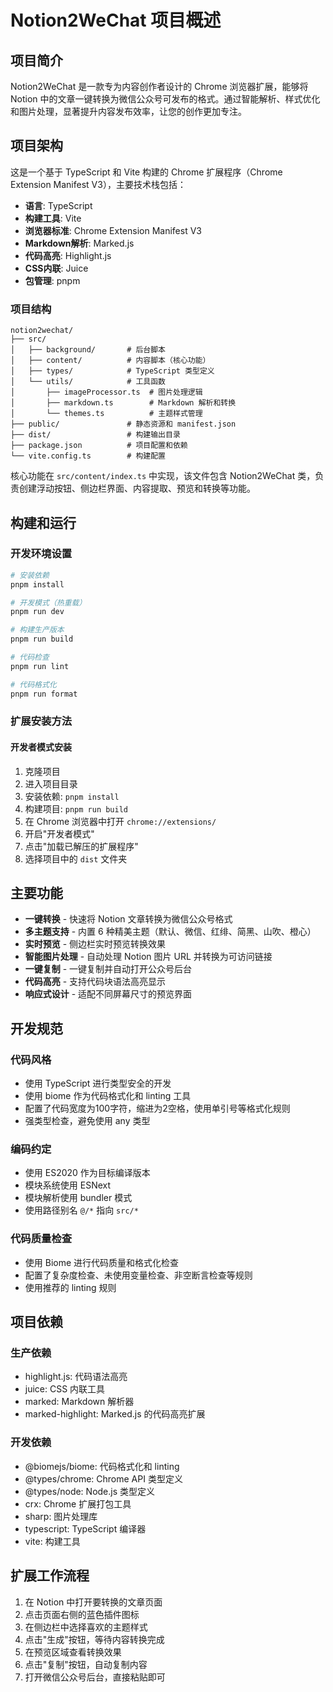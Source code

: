 # Notion2WeChat 项目概述

## 项目简介

Notion2WeChat 是一款专为内容创作者设计的 Chrome 浏览器扩展，能够将 Notion 中的文章一键转换为微信公众号可发布的格式。通过智能解析、样式优化和图片处理，显著提升内容发布效率，让您的创作更加专注。

## 项目架构

这是一个基于 TypeScript 和 Vite 构建的 Chrome 扩展程序（Chrome Extension Manifest V3），主要技术栈包括：

- **语言**: TypeScript
- **构建工具**: Vite
- **浏览器标准**: Chrome Extension Manifest V3
- **Markdown解析**: Marked.js
- **代码高亮**: Highlight.js
- **CSS内联**: Juice
- **包管理**: pnpm

### 项目结构

```
notion2wechat/
├── src/
│   ├── background/       # 后台脚本
│   ├── content/          # 内容脚本（核心功能）
│   ├── types/            # TypeScript 类型定义
│   └── utils/            # 工具函数
│       ├── imageProcessor.ts  # 图片处理逻辑
│       ├── markdown.ts        # Markdown 解析和转换
│       └── themes.ts          # 主题样式管理
├── public/               # 静态资源和 manifest.json
├── dist/                 # 构建输出目录
├── package.json          # 项目配置和依赖
└── vite.config.ts        # 构建配置
```

核心功能在 `src/content/index.ts` 中实现，该文件包含 Notion2WeChat 类，负责创建浮动按钮、侧边栏界面、内容提取、预览和转换等功能。

## 构建和运行

### 开发环境设置

```bash
# 安装依赖
pnpm install

# 开发模式（热重载）
pnpm run dev

# 构建生产版本
pnpm run build

# 代码检查
pnpm run lint

# 代码格式化
pnpm run format
```

### 扩展安装方法

#### 开发者模式安装
1. 克隆项目
2. 进入项目目录
3. 安装依赖: `pnpm install`
4. 构建项目: `pnpm run build`
5. 在 Chrome 浏览器中打开 `chrome://extensions/`
6. 开启"开发者模式"
7. 点击"加载已解压的扩展程序"
8. 选择项目中的 `dist` 文件夹

## 主要功能

- **一键转换** - 快速将 Notion 文章转换为微信公众号格式
- **多主题支持** - 内置 6 种精美主题（默认、微信、红绯、简黑、山吹、橙心）
- **实时预览** - 侧边栏实时预览转换效果
- **智能图片处理** - 自动处理 Notion 图片 URL 并转换为可访问链接
- **一键复制** - 一键复制并自动打开公众号后台
- **代码高亮** - 支持代码块语法高亮显示
- **响应式设计** - 适配不同屏幕尺寸的预览界面

## 开发规范

### 代码风格
- 使用 TypeScript 进行类型安全的开发
- 使用 biome 作为代码格式化和 linting 工具
- 配置了代码宽度为100字符，缩进为2空格，使用单引号等格式化规则
- 强类型检查，避免使用 any 类型

### 编码约定
- 使用 ES2020 作为目标编译版本
- 模块系统使用 ESNext
- 模块解析使用 bundler 模式
- 使用路径别名 `@/*` 指向 `src/*`

### 代码质量检查
- 使用 Biome 进行代码质量和格式化检查
- 配置了复杂度检查、未使用变量检查、非空断言检查等规则
- 使用推荐的 linting 规则

## 项目依赖

### 生产依赖
- highlight.js: 代码语法高亮
- juice: CSS 内联工具
- marked: Markdown 解析器
- marked-highlight: Marked.js 的代码高亮扩展

### 开发依赖
- @biomejs/biome: 代码格式化和 linting
- @types/chrome: Chrome API 类型定义
- @types/node: Node.js 类型定义
- crx: Chrome 扩展打包工具
- sharp: 图片处理库
- typescript: TypeScript 编译器
- vite: 构建工具

## 扩展工作流程

1. 在 Notion 中打开要转换的文章页面
2. 点击页面右侧的蓝色插件图标
3. 在侧边栏中选择喜欢的主题样式
4. 点击"生成"按钮，等待内容转换完成
5. 在预览区域查看转换效果
6. 点击"复制"按钮，自动复制内容
7. 打开微信公众号后台，直接粘贴即可